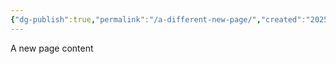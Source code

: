 ```yaml
---
{"dg-publish":true,"permalink":"/a-different-new-page/","created":"2025-05-14T01:11:06.433+02:00","updated":"2025-05-14T01:11:27.400+02:00"}
---
```


A new page content